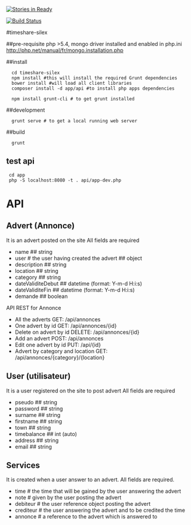 [![Stories in Ready](https://badge.waffle.io/afpa-stbrieuc/timeshare-silex.png?label=ready&title=Ready)](https://waffle.io/afpa-stbrieuc/timeshare-silex)

[![Build Status](https://travis-ci.org/afpa-stbrieuc/timeshare-silex.svg?branch=master)](https://travis-ci.org/afpa-stbrieuc/timeshare-silex)

#timeshare-silex

##pre-requisite
php >5.4, mongo driver installed and enabled in php.ini http://php.net/manual/fr/mongo.installation.php

##install

```shell
  cd timeshare-silex
  npm install #this will install the required Grunt dependencies
  bower install #will load all client libraries
  composer install -d app/api #to install php apps dependencies

  npm install grunt-cli # to get grunt installed
```

##development

```shell
  grunt serve # to get a local running web server
```

##build
```shell
  grunt
```

## test api
```shell
 cd app
 php -S localhost:8080 -t . api/app-dev.php
 ```

# API

## Advert (Annonce)
It is an advert posted on the site
All fields are required
* name ## string
* user # the user having created the advert ## object
* description ## string
* location ## string
* category ## string
* dateValiditeDebut ## datetime (format: Y-m-d H:i:s)
* dateValiditeFin ## datetime (format: Y-m-d H:i:s)
* demande ## boolean

API REST for Annonce
* All the adverts
	GET: /api/annonces
* One advert by id
	GET: /api/annonces/{id}
* Delete on advert by id
	DELETE: /api/annonces/{id}
* Add an advert
	POST: /api/annonces
* Edit one advert by id
	PUT: /api/{id}
* Advert by category and location
	GET: /api/annonces/{category}/{location}

## User (utilisateur)
It is a user registered on the site to post advert
All fields are required
* pseudo ## string 
* password ## string
* surname ## string
* firstname ## string
* town ## string
* timebalance ## int (auto)
* address ## string
* email ## string 

## Services
It is created when a user answer to an advert.
All fields are required.
* time # the time that will be gained by the user answering the advert
* note # given by the user posting the advert
* debiteur # the user reference object posting the advert
* crediteur # the user answering the advert and to be credited the time
* annonce # a reference to the advert which is answered to


